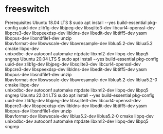 # freeswitch
Prerequisites
Ubuntu 18.04 LTS
$ sudo apt install --yes build-essential pkg-config uuid-dev zlib1g-dev libjpeg-dev libsqlite3-dev libcurl4-openssl-dev \
            libpcre3-dev libspeexdsp-dev libldns-dev libedit-dev libtiff5-dev yasm libopus-dev libsndfile1-dev unzip \
            libavformat-dev libswscale-dev libavresample-dev liblua5.2-dev liblua5.2 cmake libpq-dev \
            unixodbc-dev autoconf automake ntpdate libxml2-dev libpq-dev libpq5 sngrep
Ubuntu 20.04 LTS
$ sudo apt install --yes build-essential pkg-config uuid-dev zlib1g-dev libjpeg-dev libsqlite3-dev libcurl4-openssl-dev \
            libpcre3-dev libspeexdsp-dev libldns-dev libedit-dev libtiff5-dev yasm libopus-dev libsndfile1-dev unzip \
            libavformat-dev libswscale-dev libavresample-dev liblua5.2-dev liblua5.2-0 cmake libpq-dev \
            unixodbc-dev autoconf automake ntpdate libxml2-dev libpq-dev libpq5 sngrep
Ubuntu 22.04 LTS
sudo apt install --yes build-essential pkg-config uuid-dev zlib1g-dev libjpeg-dev libsqlite3-dev libcurl4-openssl-dev \
            libpcre3-dev libspeexdsp-dev libldns-dev libedit-dev libtiff5-dev yasm libopus-dev libsndfile1-dev unzip \
            libavformat-dev libswscale-dev liblua5.2-dev liblua5.2-0 cmake libpq-dev \
            unixodbc-dev autoconf automake ntpdate libxml2-dev libpq-dev libpq5 sngrep
